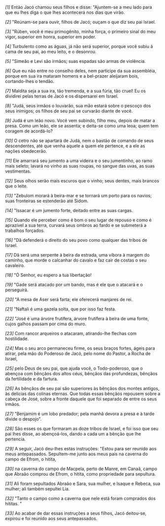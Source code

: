 *[1]* Então Jacó chamou seus filhos e disse: "Ajuntem-se a meu lado para que eu lhes diga o que lhes acontecerá nos dias que virão.

*[2]* "Reúnam-se para ouvir, filhos de Jacó; ouçam o que diz seu pai Israel.

*[3]* "Rúben, você é meu primogênito, minha força, o primeiro sinal do meu vigor, superior em honra, superior em poder.

*[4]* Turbulento como as águas, já não será superior, porque você subiu à cama de seu pai, ao meu leito, e o desonrou.

*[5]* "Simeão e Levi são irmãos; suas espadas são armas de violência.

*[6]* Que eu não entre no conselho deles, nem participe da sua assembléia, porque em sua ira mataram homens e a bel-prazer aleijaram bois, cortando-lhes o tendão.

*[7]* Maldita seja a sua ira, tão tremenda, e a sua fúria, tão cruel! Eu os dividirei pelas terras de Jacó e os dispersarei em Israel.

*[8]* "Judá, seus irmãos o louvarão, sua mão estará sobre o pescoço dos seus inimigos; os filhos de seu pai se curvarão diante de você.

*[9]* Judá é um leão novo. Você vem subindo, filho meu, depois de matar a presa. Como um leão, ele se assenta; e deita-se como uma leoa; quem tem coragem de acordá-lo?

*[10]* O cetro não se apartará de Judá, nem o bastão de comando de seus descendentes, até que venha aquele a quem ele pertence, e a ele as nações obedecerão.

*[11]* Ele amarrará seu jumento a uma videira e o seu jumentinho, ao ramo mais seleto; lavará no vinho as suas roupas, no sangue das uvas, as suas vestimentas.

*[12]* Seus olhos serão mais escuros que o vinho; seus dentes, mais brancos que o leite.

*[13]* "Zebulom morará à beira-mar e se tornará um porto para os navios; suas fronteiras se estenderão até Sidom.

*[14]* "Issacar é um jumento forte, deitado entre as suas cargas.

*[15]* Quando ele perceber como é bom o seu lugar de repouso e como é aprazível a sua terra, curvará seus ombros ao fardo e se submeterá a trabalhos forçados.

*[16]* "Dã defenderá o direito do seu povo como qualquer das tribos de Israel.

*[17]* Dã será uma serpente à beira da estrada, uma víbora à margem do caminho, que morde o calcanhar do cavalo e faz cair de costas o seu cavaleiro.

*[18]* "Ó Senhor, eu espero a tua libertação!

*[19]* "Gade será atacado por um bando, mas é ele que o atacará e o perseguirá.

*[20]* "A mesa de Aser será farta; ele oferecerá manjares de rei.

*[21]* "Naftali é uma gazela solta, que por isso faz festa.

*[22]* "José é uma árvore frutífera, árvore frutífera à beira de uma fonte, cujos galhos passam por cima do muro.

*[23]* Com rancor arqueiros o atacaram, atirando-lhe flechas com hostilidade.

*[24]* Mas o seu arco permaneceu firme, os seus braços fortes, ágeis para atirar, pela mão do Poderoso de Jacó, pelo nome do Pastor, a Rocha de Israel,

*[25]* pelo Deus de seu pai, que ajuda você, o Todo-poderoso, que o abençoa com bênçãos dos altos céus, bênçãos das profundezas, bênçãos da fertilidade e da fartura.

*[26]* As bênçãos de seu pai são superiores às bênçãos dos montes antigos, às delícias das colinas eternas. Que todas essas bênçãos repousem sobre a cabeça de José, sobre a fronte daquele que foi separado de entre os seus irmãos.

*[27]* "Benjamim é um lobo predador; pela manhã devora a presa e à tarde divide o despojo".

*[28]* São esses os que formaram as doze tribos de Israel, e foi isso que seu pai lhes disse, ao abençoá-los, dando a cada um a bênção que lhe pertencia.

*[29]* A seguir, Jacó deu-lhes estas instruções: "Estou para ser reunido aos meus antepassados. Sepultem-me junto aos meus pais na caverna do campo de Efrom, o hitita,

*[30]* na caverna do campo de Macpela, perto de Manre, em Canaã, campo que Abraão comprou de Efrom, o hitita, como propriedade para sepultura.

*[31]* Ali foram sepultados Abraão e Sara, sua mulher, e Isaque e Rebeca, sua mulher; ali também sepultei Lia.

*[32]* "Tanto o campo como a caverna que nele está foram comprados dos hititas. "

*[33]* Ao acabar de dar essas instruções a seus filhos, Jacó deitou-se, expirou e foi reunido aos seus antepassados.

